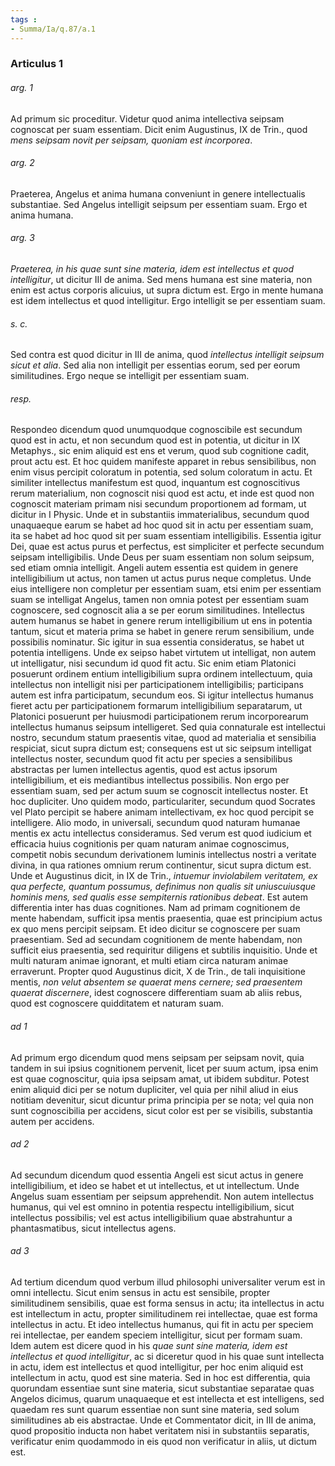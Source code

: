 ```yaml
---
tags : 
- Summa/Ia/q.87/a.1
---
```


### Articulus 1

###### arg. 1
Ad primum sic proceditur. Videtur quod anima intellectiva seipsam cognoscat per suam essentiam. Dicit enim Augustinus, IX de Trin., quod *mens seipsam novit per seipsam, quoniam est incorporea*.

###### arg. 2
Praeterea, Angelus et anima humana conveniunt in genere intellectualis substantiae. Sed Angelus intelligit seipsum per essentiam suam. Ergo et anima humana.

###### arg. 3
*Praeterea, in his quae sunt sine materia, idem est intellectus et quod intelligitur*, ut dicitur III de anima. Sed mens humana est sine materia, non enim est actus corporis alicuius, ut supra dictum est. Ergo in mente humana est idem intellectus et quod intelligitur. Ergo intelligit se per essentiam suam.

###### s. c.
Sed contra est quod dicitur in III de anima, quod *intellectus intelligit seipsum sicut et alia*. Sed alia non intelligit per essentias eorum, sed per eorum similitudines. Ergo neque se intelligit per essentiam suam.

###### resp.
Respondeo dicendum quod unumquodque cognoscibile est secundum quod est in actu, et non secundum quod est in potentia, ut dicitur in IX Metaphys., sic enim aliquid est ens et verum, quod sub cognitione cadit, prout actu est. Et hoc quidem manifeste apparet in rebus sensibilibus, non enim visus percipit coloratum in potentia, sed solum coloratum in actu. Et similiter intellectus manifestum est quod, inquantum est cognoscitivus rerum materialium, non cognoscit nisi quod est actu, et inde est quod non cognoscit materiam primam nisi secundum proportionem ad formam, ut dicitur in I Physic. Unde et in substantiis immaterialibus, secundum quod unaquaeque earum se habet ad hoc quod sit in actu per essentiam suam, ita se habet ad hoc quod sit per suam essentiam intelligibilis. Essentia igitur Dei, quae est actus purus et perfectus, est simpliciter et perfecte secundum seipsam intelligibilis. Unde Deus per suam essentiam non solum seipsum, sed etiam omnia intelligit. Angeli autem essentia est quidem in genere intelligibilium ut actus, non tamen ut actus purus neque completus. Unde eius intelligere non completur per essentiam suam, etsi enim per essentiam suam se intelligat Angelus, tamen non omnia potest per essentiam suam cognoscere, sed cognoscit alia a se per eorum similitudines. Intellectus autem humanus se habet in genere rerum intelligibilium ut ens in potentia tantum, sicut et materia prima se habet in genere rerum sensibilium, unde possibilis nominatur. Sic igitur in sua essentia consideratus, se habet ut potentia intelligens. Unde ex seipso habet virtutem ut intelligat, non autem ut intelligatur, nisi secundum id quod fit actu. Sic enim etiam Platonici posuerunt ordinem entium intelligibilium supra ordinem intellectuum, quia intellectus non intelligit nisi per participationem intelligibilis; participans autem est infra participatum, secundum eos. Si igitur intellectus humanus fieret actu per participationem formarum intelligibilium separatarum, ut Platonici posuerunt per huiusmodi participationem rerum incorporearum intellectus humanus seipsum intelligeret. Sed quia connaturale est intellectui nostro, secundum statum praesentis vitae, quod ad materialia et sensibilia respiciat, sicut supra dictum est; consequens est ut sic seipsum intelligat intellectus noster, secundum quod fit actu per species a sensibilibus abstractas per lumen intellectus agentis, quod est actus ipsorum intelligibilium, et eis mediantibus intellectus possibilis. Non ergo per essentiam suam, sed per actum suum se cognoscit intellectus noster. Et hoc dupliciter. Uno quidem modo, particulariter, secundum quod Socrates vel Plato percipit se habere animam intellectivam, ex hoc quod percipit se intelligere. Alio modo, in universali, secundum quod naturam humanae mentis ex actu intellectus consideramus. Sed verum est quod iudicium et efficacia huius cognitionis per quam naturam animae cognoscimus, competit nobis secundum derivationem luminis intellectus nostri a veritate divina, in qua rationes omnium rerum continentur, sicut supra dictum est. Unde et Augustinus dicit, in IX de Trin., *intuemur inviolabilem veritatem, ex qua perfecte, quantum possumus, definimus non qualis sit uniuscuiusque hominis mens, sed qualis esse sempiternis rationibus debeat*. Est autem differentia inter has duas cognitiones. Nam ad primam cognitionem de mente habendam, sufficit ipsa mentis praesentia, quae est principium actus ex quo mens percipit seipsam. Et ideo dicitur se cognoscere per suam praesentiam. Sed ad secundam cognitionem de mente habendam, non sufficit eius praesentia, sed requiritur diligens et subtilis inquisitio. Unde et multi naturam animae ignorant, et multi etiam circa naturam animae erraverunt. Propter quod Augustinus dicit, X de Trin., de tali inquisitione mentis, *non velut absentem se quaerat mens cernere; sed praesentem quaerat discernere*, idest cognoscere differentiam suam ab aliis rebus, quod est cognoscere quidditatem et naturam suam.

###### ad 1
Ad primum ergo dicendum quod mens seipsam per seipsam novit, quia tandem in sui ipsius cognitionem pervenit, licet per suum actum, ipsa enim est quae cognoscitur, quia ipsa seipsam amat, ut ibidem subditur. Potest enim aliquid dici per se notum dupliciter, vel quia per nihil aliud in eius notitiam devenitur, sicut dicuntur prima principia per se nota; vel quia non sunt cognoscibilia per accidens, sicut color est per se visibilis, substantia autem per accidens.

###### ad 2
Ad secundum dicendum quod essentia Angeli est sicut actus in genere intelligibilium, et ideo se habet et ut intellectus, et ut intellectum. Unde Angelus suam essentiam per seipsum apprehendit. Non autem intellectus humanus, qui vel est omnino in potentia respectu intelligibilium, sicut intellectus possibilis; vel est actus intelligibilium quae abstrahuntur a phantasmatibus, sicut intellectus agens.

###### ad 3
Ad tertium dicendum quod verbum illud philosophi universaliter verum est in omni intellectu. Sicut enim sensus in actu est sensibile, propter similitudinem sensibilis, quae est forma sensus in actu; ita intellectus in actu est intellectum in actu, propter similitudinem rei intellectae, quae est forma intellectus in actu. Et ideo intellectus humanus, qui fit in actu per speciem rei intellectae, per eandem speciem intelligitur, sicut per formam suam. Idem autem est dicere quod in his *quae sunt sine materia, idem est intellectus et quod intelligitur*, ac si diceretur quod in his quae sunt intellecta in actu, idem est intellectus et quod intelligitur, per hoc enim aliquid est intellectum in actu, quod est sine materia. Sed in hoc est differentia, quia quorundam essentiae sunt sine materia, sicut substantiae separatae quas Angelos dicimus, quarum unaquaeque et est intellecta et est intelligens, sed quaedam res sunt quarum essentiae non sunt sine materia, sed solum similitudines ab eis abstractae. Unde et Commentator dicit, in III de anima, quod propositio inducta non habet veritatem nisi in substantiis separatis, verificatur enim quodammodo in eis quod non verificatur in aliis, ut dictum est.

